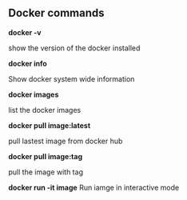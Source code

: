## Docker commands

**docker -v**

show the version of the docker installed

**docker info**

Show docker system wide information

**docker images**

list the docker images

**docker pull image:latest**

pull lastest image from docker hub

**docker pull image:tag**

pull the image with tag

**docker run -it image**
Run iamge in interactive mode



